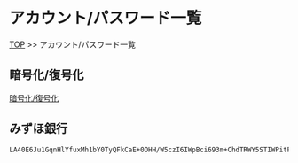 # アカウント/パスワード一覧

[TOP](../index.md) >> アカウント/パスワード一覧

## 暗号化/復号化

[暗号化/復号化](../../angou/)

## みずほ銀行

```
LA40E6Ju1GqnHlYfuxMh1bY0TyQFkCaE+0OHH/W5czI6IWpBci693m+ChdTRWY5STIWPitFf584VO6VMWutqPvwVqiTNQzX3asCd2cQ16g/M16QgeqqvSpQahR9MgEQFIVfl1C7Z4Y4vbz3PBSlj2q8NloH7L1dPWEnibmvQfUGU9sjBBu9aXBEJoJ5bgM/I3qNZviCp7g8sRyZcahO4nMLpXoekA/QYTEjw53n7cSwaYIQr8LVizdVOBcIrm7VQxtOlQci8tgy5ZTjxbDKJBkctIMdiPPKlLon3QhK3OJNbX6ZMJQT1+ld/XpnJB53JmODJf78Zr25P5ee2cMlwZ/jSP6Fk5qkM
```

[](EOF)
